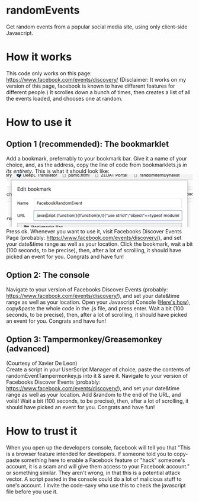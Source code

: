 # randomEvents

Get random events from a popular social media site, using only client-side Javascript.

# How it works

This code only works on this page: https://www.facebook.com/events/discovery/ (Disclaimer: It works on my version of this page, facebook is known to have different features for different people.) It scrolles down a bunch of times, then creates a list of all the events loaded, and chooses one at random.

# How to use it

## Option 1 (recommended): The bookmarklet

Add a bookmark, preferrably to your bookmark bar. Give it a name of your choice, and, as the address, copy the line of code from bookmarklets.js *in its entirety*. This is what it should look like: ![The bookmarklet](bookmarkletExample.png?raw=true) Press ok. Whenever you want to use it, visit Facebooks Discover Events Page (probably: https://www.facebook.com/events/discovery/), and set your date&time range as well as your location. Click the bookmark, wait a bit (100 seconds, to be precise), then, after a lot of scrolling, it should have picked an event for you. Congrats and have fun!

## Option 2: The console

Navigate to your version of Facebooks Discover Events (probably: https://www.facebook.com/events/discovery/), and set your date&time range as well as your location. Open your Javascript Console ([Here's how](https://webmasters.stackexchange.com/questions/8525/how-do-i-open-the-javascript-console-in-different-browsers)), copy&paste the whole code in the .js file, and press enter. Wait a bit (100 seconds, to be precise), then, after a lot of scrolling, it should have picked an event for you. Congrats and have fun!

## Option 3: Tampermonkey/Greasemonkey (advanced)

(Courtesy of Xavier De Leon)  
Create a script in your UserScript Manager of choice, paste the contents of randomEventTampermonkey.js into it & save it. Navigate to your version of Facebooks Discover Events (probably: https://www.facebook.com/events/discovery/), and set your date&time range as well as your location. Add &random to the end of the URL, and voilá!
Wait a bit (100 seconds, to be precise), then, after a lot of scrolling, it should have picked an event for you. Congrats and have fun!

# How to trust it

When you open up the developers console, facebook will tell you that "This is a browser feature intended for developers. If someone told you to copy-paste something here to enable a Facebook feature or "hack" someone's account, it is a scam and will give them access to your Facebook account." or something similar.
They aren't wrong, in that this is a potential attack vector. A script pasted in the console could do a lot of malicious stuff to one's account. I invite the code-savy who use this to check the javascript file before you use it.
